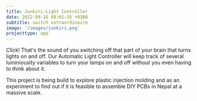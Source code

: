 ```yaml
---
title: Junkiri-Light Controller
date: 2022-09-16 08:01:35 +0300
subtitle: switch extraordinaire
image: '/images/junkiri.png'
projecttype: app
---
```


Click! That's the sound of you switching off that part of your brain that turns lights on and off. Our Automatic
Light Controller will keep track of several luminiousity variables to turn your lamps on and off without you
even having to think about it.

This project is being build to explore plastic injection molding and as an experiment to find out if it is feasible to
assemble DIY PCBs in Nepal at a massive scale.
